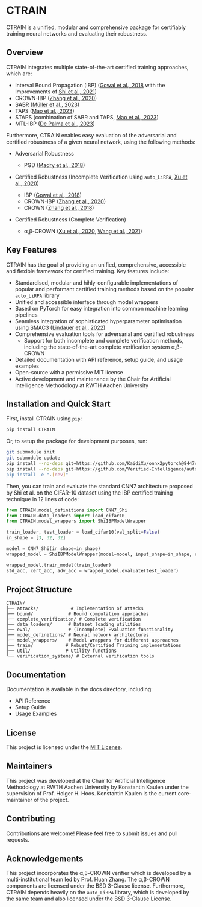 # CTRAIN

CTRAIN is a unified, modular and comprehensive package for certifiably training neural networks and evaluating their robustness.

## Overview

CTRAIN integrates multiple state-of-the-art certified training approaches, which are:

- Interval Bound Propagation (IBP) ([Gowal et al., 2018](https://arxiv.org/abs/1810.12715) with the Improvements of [Shi et al., 2021](https://arxiv.org/abs/2102.06700))
- CROWN-IBP ([Zhang et al., 2020](https://arxiv.org/abs/1906.06316))
- SABR ([Müller et al., 2023](https://arxiv.org/pdf/2210.04871))
- TAPS ([Mao et al., 2023](https://proceedings.neurips.cc/paper_files/paper/2023/file/e8b0c97b34fdaf58b2f48f8cca85e76a-Paper-Conference.pdf))
- STAPS (combination of SABR and TAPS, [Mao et al., 2023](https://proceedings.neurips.cc/paper_files/paper/2023/file/e8b0c97b34fdaf58b2f48f8cca85e76a-Paper-Conference.pdf))
- MTL-IBP ([De Palma et al., 2023](https://arxiv.org/pdf/2305.13991))

Furthermore, CTRAIN enables easy evaluation of the adversarial and certified robustness of a given neural network, using the following methods:

- Adversarial Robustness
  - PGD ([Madry et al., 2018](https://arxiv.org/abs/1706.06083))

- Certified Robustness (Incomplete Verification using `auto_LiRPA`, [Xu et al., 2020](https://proceedings.neurips.cc/paper/2020/file/0cbc5671ae26f67871cb914d81ef8fc1-Paper.pdf))
  - IBP ([Gowal et al., 2018](https://arxiv.org/abs/1810.12715))
  - CROWN-IBP ([Zhang et al., 2020](https://arxiv.org/abs/1906.06316))
  - CROWN ([Zhang et al., 2018](https://arxiv.org/abs/1811.00866))

- Certified Robustness (Complete Verification)
  - α,β-CROWN ([Xu et al., 2020](https://arxiv.org/pdf/2011.13824), [Wang et al., 2021](https://arxiv.org/abs/2103.06624))

## Key Features
CTRAIN has the goal of providing an unified, comprehensive, accessible and flexible framework for certified training. Key features include:
- Standardised, modular and hihly-configurable implementations of popular and performant certified training methods based on the popular `auto_LiRPA` library
- Unified and accessible interface through model wrappers
- Based on PyTorch for easy integration into common machine learning pipelines
- Seamless integration of sophisticated hyperparameter optimisation using SMAC3 ([Lindauer et al., 2022](https://www.jmlr.org/papers/volume23/21-0888/21-0888.pdf))
- Comprehensive evaluation tools for adversarial and certified robustness
  - Support for both incomplete and complete verification methods, including the state-of-the-art complete verification system α,β-CROWN
- Detailed documentation with API reference, setup guide, and usage examples
- Open-source with a permissive MIT license
- Active development and maintenance by the Chair for Artificial Intelligence Methodology at RWTH Aachen University

## Installation and Quick Start
First, install CTRAIN using `pip`:
```sh
pip install CTRAIN
```
Or, to setup the package for development purposes, run:
```sh
git submodule init
git submodule update
pip install --no-deps git+https://github.com/KaidiXu/onnx2pytorch@8447c42c3192dad383e5598edc74dddac5706ee2
pip install --no-deps git+https://github.com/Verified-Intelligence/auto_LiRPA.git@cf0169ce6bfb4fddd82cfff5c259c162a23ad03c"
pip install -e ".[dev]"
```
Then, you can train and evaluate the standard CNN7 architecture proposed by Shi et al. on the CIFAR-10 dataset using the IBP certified training technique in 12 lines of code:
```python
from CTRAIN.model_definitions import CNN7_Shi
from CTRAIN.data_loaders import load_cifar10
from CTRAIN.model_wrappers import ShiIBPModelWrapper

train_loader, test_loader = load_cifar10(val_split=False)
in_shape = [3, 32, 32]

model = CNN7_Shi(in_shape=in_shape)
wrapped_model = ShiIBPModelWrapper(model=model, input_shape=in_shape, eps=2/255, num_epochs=160)

wrapped_model.train_model(train_loader)
std_acc, cert_acc, adv_acc = wrapped_model.evaluate(test_loader)
```
## Project Structure

```
CTRAIN/
├── attacks/            # Implementation of attacks
├── bound/             # Bound computation approaches
├── complete_verification/ # Complete verification
├── data_loaders/      # Dataset loading utilities  
├── eval/              # (Incomplete) Evaluation functionality
├── model_definitions/ # Neural network architectures
├── model_wrappers/    # Model wrappers for different approaches
├── train/            # Robust/Certified Training implementations
├── util/             # Utility functions
└── verification_systems/ # External verification tools
```

## Documentation

Documentation is available in the docs directory, including:

- API Reference
- Setup Guide
- Usage Examples

## License

This project is licensed under the [MIT License](LICENSE).

## Maintainers
This project was developed at the Chair for Artificial Intelligence Methodology at RWTH Aachen University by Konstantin Kaulen under the supervision of Prof. Holger H. Hoos.
Konstantin Kaulen is the current core-maintainer of the project.

## Contributing

Contributions are welcome! Please feel free to submit issues and pull requests.

## Acknowledgements

This project incorporates the α,β-CROWN verifier which is developed by a multi-institutional team led by Prof. Huan Zhang. The α,β-CROWN components are licensed under the BSD 3-Clause license.
Furthermore, CTRAIN depends heavily on the `auto_LiRPA` library, which is developed by the same team and also licensed under the BSD 3-Clause License.